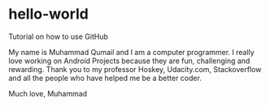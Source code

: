 # hello-world
Tutorial on how to use GitHub

My name is Muhammad Qumail and I am a computer programmer. I really love working on Android Projects because they are fun, challenging and rewarding. Thank you to my professor Hoskey, Udacity.com, Stackoverflow and all the people who have helped me be a better coder. 

Much love,
Muhammad

